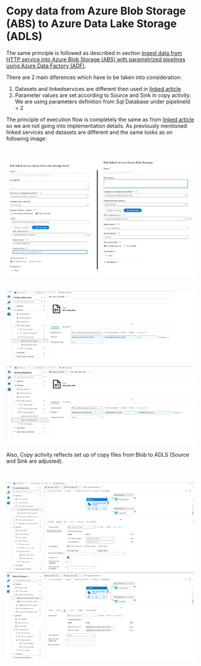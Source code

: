 # Copy data from Azure Blob Storage (ABS) to Azure Data Lake Storage (ADLS)

The same principle is followed as described in section [Ingest data from HTTP service into Azure Blob Storage (ABS) with parametrized pipelines using Azure Data Factory (ADF)](Sections/HTTPToBlob.md).

There are  2 main diferences which have to be taken into consideration:
1. Datasets and linkedservices are different then used in [linked article](Sections/HTTPToBlob.md)
2. Parameter values are set according to Source and Sink in copy activity. We are using parameters definition from Sql Database under pipelineId = 2

The principle of execution flow is completely the same as from [linked article](Sections/HTTPToBlob.md) so we are not going into implementation details. As previously mentioned linked services and datasets are different and the same looks as on following image:

\
\
![storage account](images/BlobToADLS/BlobToADLS1.png)
\
\
\
![storage account](images/BlobToADLS/BlobToADLS2.png)


Also, Copy activity reflects set up of copy files from Blob to ADLS (Source and Sink are adjusted).

\
\
![storage account](images/BlobToADLS/BlobToADLS4.png)







